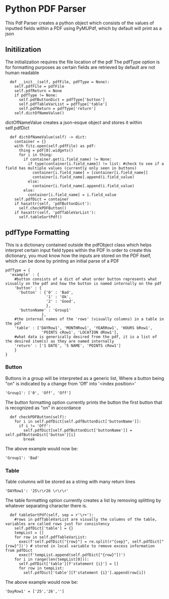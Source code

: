 # Python PDF Parser
This Pdf Parser creates a python object which consists of the values of inputted fields within a PDF using PyMUPdf, which by default will print as a json

## Initilization

The initialization requires the file location of the pdf
The pdfType option is for formatting purposes as certain fields are retrieved by default are not human readable
```
  def __init__(self, pdfFile, pdfType = None):
    self.pdfFile = pdfFile
    self.pdfReturn = None
    if pdfType != None:
      self.pdfButtonDict = pdfType['button']
      self.pdfTableVarList = pdfType['table']
      self.pdfReturn = pdfType['return']
    self.dictOfNameValue()
```

dictOfNameValue creates a json-esque object and stores it within self.pdfDict
```
  def dictOfNameValue(self) -> dict:
    container = {}
    with fitz.open(self.pdfFile) as pdf:
      thing = pdf[0].widgets()
      for i in thing:
        if container.get(i.field_name) != None:
          if type(container[i.field_name]) != list: #check to see if a field has multiple values (currently only seen in buttons)
            container[i.field_name] = [container[i.field_name]]
            container[i.field_name].append(i.field_value)
          else:
            container[i.field_name].append(i.field_value)
        else:
          container[i.field_name] = i.field_value
    self.pdfDict = container
    if hasattr(self, 'pdfButtonDict'):
      self.checkPDFButton()
    if hasattr(self, 'pdfTableVarList'):
      self.tableSortPdf()
```

## pdfType Formatting
This is a dictionary contained outside the pdfObject class which helps interpret certain input field types within the PDF
In order to create this dictionary, you must know how the inputs are stored on the PDF itself, which can be done by printing an initial parse of a PDF
```
pdfType = {
  'example' : {
    #button consists of a dict of what order button represents what visually on the pdf and how the button is named internally on the pdf
    'button' : {
      'button' : {'0' : 'Bad',
                  '1' : 'Ok',
                  '2' : 'Good',
                  },
      'buttonName' : 'Group1'
                },
    #the internal names of the 'rows' (visually columns) in a table in the pdf
    'table' : ['DAYRow1', 'MONTHRow1', 'YEARRow1', 'HOURS bRow1',
                'POINTS cRow1', 'LOCATION dRow1'],
    #what data is generically desired from the pdf, it is a list of the desired item(s) as they are named internally
    'return' : ['1 DATE', '5 NAME', 'POINTS cRow1']
    }
}
```
### Button
Buttons in a group will be interpreted as a generic list, Where a button being "on" is indicated by a change from 'Off' into '\<index position>'
```
'Group1': ['0', 'Off', 'Off']
```

The button formatting option currently prints the button the first button that is recognized as "on" in accordance 
```
  def checkPDFButton(self):
    for i in self.pdfDict[self.pdfButtonDict['buttonName']]:
      if i != 'Off':
        self.pdfDict[self.pdfButtonDict['buttonName']] = self.pdfButtonDict['button'][i]
        break
```

The above example would now be:
```
'Group1': 'Bad'
```

### Table
Table columns will be stored as a string with many return lines
```
'DAYRow1': '25\r\r26 \r\r\r'
```

The table formatting option currently creates a list by removing splitting by whatever separating character there is.
```
  def tableSortPdf(self, sep = r'\r+'):
    #rows in pdfTableVarList are visually the columns of the table, variables are called rows just for consistency
    self.pdfDict['table'] = {}
    tempList = []
    for row in self.pdfTableVarList:
      exec(f'self.pdfDict["{row}"] = re.split(r"{sep}", self.pdfDict["{row}"])') # stored in local variable to remove excess information from pdfDict
      exec(f'tempList.append(self.pdfDict["{row}"])')
    for i in range(len(tempList[0])):
      self.pdfDict['table'][f'statement {i}'] = []
      for row in tempList:
        self.pdfDict['table'][f'statement {i}'].append(row[i])
```

The above example would now be:
```
'DayRow1' = ['25','26','']
```
